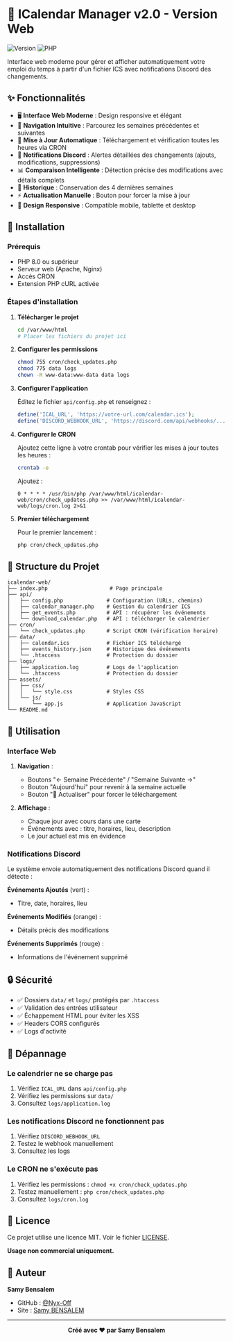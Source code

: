 # 📅 ICalendar Manager v2.0 - Version Web

![Version](https://img.shields.io/badge/version-2.0-blue)
![PHP](https://img.shields.io/badge/PHP-8.0%2B-purple)

Interface web moderne pour gérer et afficher automatiquement votre emploi du temps à partir d'un fichier ICS avec notifications Discord des changements.

## ✨ Fonctionnalités

- 🖥️ **Interface Web Moderne** : Design responsive et élégant
- 📱 **Navigation Intuitive** : Parcourez les semaines précédentes et suivantes
- 🔄 **Mise à Jour Automatique** : Téléchargement et vérification toutes les heures via CRON
- 🔔 **Notifications Discord** : Alertes détaillées des changements (ajouts, modifications, suppressions)
- 📊 **Comparaison Intelligente** : Détection précise des modifications avec détails complets
- 💾 **Historique** : Conservation des 4 dernières semaines
- ⚡ **Actualisation Manuelle** : Bouton pour forcer la mise à jour
- 🎨 **Design Responsive** : Compatible mobile, tablette et desktop

## 🚀 Installation

### Prérequis

- PHP 8.0 ou supérieur
- Serveur web (Apache, Nginx)
- Accès CRON
- Extension PHP cURL activée

### Étapes d'installation

1. **Télécharger le projet**
   ```bash
   cd /var/www/html
   # Placer les fichiers du projet ici
   ```

2. **Configurer les permissions**
   ```bash
   chmod 755 cron/check_updates.php
   chmod 775 data logs
   chown -R www-data:www-data data logs
   ```

3. **Configurer l'application**
   
   Éditez le fichier `api/config.php` et renseignez :
   
   ```php
   define('ICAL_URL', 'https://votre-url.com/calendar.ics');
   define('DISCORD_WEBHOOK_URL', 'https://discord.com/api/webhooks/...');
   ```

4. **Configurer le CRON**
   
   Ajoutez cette ligne à votre crontab pour vérifier les mises à jour toutes les heures :
   
   ```bash
   crontab -e
   ```
   
   Ajoutez :
   ```
   0 * * * * /usr/bin/php /var/www/html/icalendar-web/cron/check_updates.php >> /var/www/html/icalendar-web/logs/cron.log 2>&1
   ```

5. **Premier téléchargement**
   
   Pour le premier lancement :
   ```bash
   php cron/check_updates.php
   ```

## 📁 Structure du Projet

```
icalendar-web/
├── index.php                    # Page principale
├── api/
│   ├── config.php              # Configuration (URLs, chemins)
│   ├── calendar_manager.php    # Gestion du calendrier ICS
│   ├── get_events.php          # API : récupérer les événements
│   └── download_calendar.php   # API : télécharger le calendrier
├── cron/
│   └── check_updates.php       # Script CRON (vérification horaire)
├── data/
│   ├── calendar.ics            # Fichier ICS téléchargé
│   ├── events_history.json     # Historique des événements
│   └── .htaccess               # Protection du dossier
├── logs/
│   ├── application.log         # Logs de l'application
│   └── .htaccess               # Protection du dossier
├── assets/
│   ├── css/
│   │   └── style.css           # Styles CSS
│   └── js/
│       └── app.js              # Application JavaScript
└── README.md
```

## 🎯 Utilisation

### Interface Web

1. **Navigation** :
   - Boutons "← Semaine Précédente" / "Semaine Suivante →"
   - Bouton "Aujourd'hui" pour revenir à la semaine actuelle
   - Bouton "🔄 Actualiser" pour forcer le téléchargement

2. **Affichage** :
   - Chaque jour avec cours dans une carte
   - Événements avec : titre, horaires, lieu, description
   - Le jour actuel est mis en évidence

### Notifications Discord

Le système envoie automatiquement des notifications Discord quand il détecte :

**Événements Ajoutés** (vert) :
- Titre, date, horaires, lieu

**Événements Modifiés** (orange) :
- Détails précis des modifications

**Événements Supprimés** (rouge) :
- Informations de l'événement supprimé

## 🔒 Sécurité

- ✅ Dossiers `data/` et `logs/` protégés par `.htaccess`
- ✅ Validation des entrées utilisateur
- ✅ Échappement HTML pour éviter les XSS
- ✅ Headers CORS configurés
- ✅ Logs d'activité

## 🐛 Dépannage

### Le calendrier ne se charge pas

1. Vérifiez `ICAL_URL` dans `api/config.php`
2. Vérifiez les permissions sur `data/`
3. Consultez `logs/application.log`

### Les notifications Discord ne fonctionnent pas

1. Vérifiez `DISCORD_WEBHOOK_URL`
2. Testez le webhook manuellement
3. Consultez les logs

### Le CRON ne s'exécute pas

1. Vérifiez les permissions : `chmod +x cron/check_updates.php`
2. Testez manuellement : `php cron/check_updates.php`
3. Consultez `logs/cron.log`

## 📝 Licence

Ce projet utilise une licence MIT. Voir le fichier [LICENSE](LICENSE).

**Usage non commercial uniquement.**

## 👤 Auteur

**Samy Bensalem**
- GitHub : [@Nyx-Off](https://github.com/Nyx-Off)
- Site : [Samy BENSALEM](https://bensalemdev.fr/)
  
---

<div align="center">
  <b>Créé avec ❤️ par Samy Bensalem</b>
</div>
